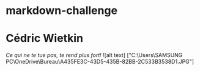 # markdown-challenge
# Cédric Wietkin
*Ce qui ne te tue pas, te rend plus fort!*
![alt text]
["C:\Users\SAMSUNG PC\OneDrive\Bureau\A435FE3C-43D5-435B-82BB-2C533B3538D1.JPG"]